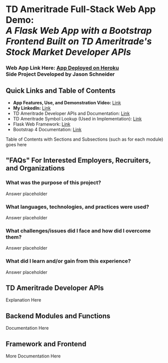 # TD Ameritrade Full-Stack Web App Demo: <br>*A Flask Web App with a Bootstrap Frontend Built on TD Ameritrade's Stock Market Developer APIs*
### Web App Link Here: [App Deployed on Heroku](http://localhost:5000/)<br>Side Project Developed by Jason Schneider


## Quick Links and Table of Contents
* **App Features, Use, and Demonstration Video:** [Link](https://videolinkplaceholder.com)
* **My LinkedIn:** [Link](https://www.linkedin.com/in/jason-schneider-772a19173/)
* TD Ameritrade Developer APIs and Documentation: [Link](https://developer.tdameritrade.com/apis)
* TD Ameritrade Symbol Lookup (Used in Implementation): [Link](https://research.tdameritrade.com/grid/public/symbollookup/symbollookup.asp)
* Flask Web Framework: [Link](https://flask.palletsprojects.com/en/1.1.x/)
* Bootstrap 4 Documentation: [Link](https://getbootstrap.com/docs/5.0/getting-started/introduction/)

Table of Contents with Sections and Subsections (such as for each module) goes here

## "FAQs" For Interested Employers, Recruiters, and Organizations

### What was the purpose of this project?
Answer placeholder
### What languages, technologies, and practices were used?
Answer placeholder
### What challenges/issues did I face and how did I overcome them?
Answer placeholder
### What did I learn and/or gain from this experience?
Answer placeholder

## TD Ameritrade Developer APIs
Explanation Here
## Backend Modules and Functions
Documentation Here
## Framework and Frontend
More Documentation Here